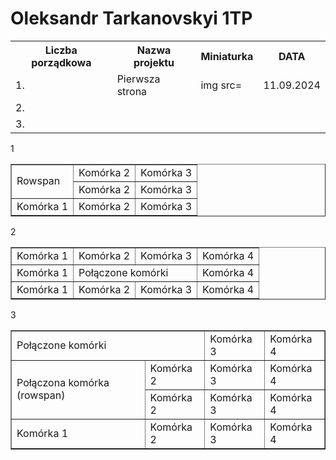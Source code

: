 # Oleksandr Tarkanovskyi 1TP

<table>
<tr>
  <th>Liczba porządkowa</th>
    <th>Nazwa projektu</th>
    <th>Miniaturka</th>
  <th>DATA</th>
</tr>
  <tr>
    <td>1.</td>
    <td>Pierwsza strona</td>
    <td>img src=</td>
    <td>11.09.2024</td>
  </tr>
  <tr>
    <td>2.</td>
    <td></td>
    <td></td>
    <td></td>
  </tr>
  <tr>
  <td>3.</td>
    <td></td>
    <td></td>
  <td></td>
  </tr>  
</table>
1
<html>
    <table border="1" cellpadding="10">
        <!-- Pierwszy wiersz -->
        <tr>
            <td rowspan="2">Rowspan</td>
            <td>Komórka 2</td>
            <td>Komórka 3</td>
        </tr>
        <!-- Drugi wiersz -->
        <tr>
            <td>Komórka 2</td>
            <td>Komórka 3</td>
        </tr>
        <!-- Trzeci wiersz -->
        <tr>
            <td>Komórka 1</td>
            <td>Komórka 2</td>
            <td>Komórka 3</td>
        </tr>
    </table>
</html>
2
<html>
    <table border="1" cellpadding="10">
        <!-- Pierwszy wiersz -->
        <tr>
            <td>Komórka 1</td>
            <td>Komórka 2</td>
            <td>Komórka 3</td>
            <td>Komórka 4</td>
        </tr>
        <!-- Drugi wiersz -->
        <tr>
            <td>Komórka 1</td>
            <td colspan="2">Połączone komórki</td>
            <td>Komórka 4</td>
        </tr>
        <!-- Trzeci wiersz -->
        <tr>
            <td>Komórka 1</td>
            <td>Komórka 2</td>
            <td>Komórka 3</td>
            <td>Komórka 4</td>
        </tr>
    </table>

</html>
3
<html>
    <table border="1" cellpadding="10">
        <!-- Pierwszy wiersz -->
        <tr>
            <td colspan="2">Połączone komórki</td>
            <td>Komórka 3</td>
            <td>Komórka 4</td>
        </tr>
        <!-- Drugi wiersz -->
        <tr>
            <td rowspan="2">Połączona komórka (rowspan)</td>
            <td>Komórka 2</td>
            <td>Komórka 3</td>
            <td>Komórka 4</td>
        </tr>
        <!-- Trzeci wiersz -->
        <tr>
            <td>Komórka 2</td>
            <td>Komórka 3</td>
            <td>Komórka 4</td>
        </tr>
        <!-- Czwarty wiersz -->
        <tr>
            <td>Komórka 1</td>
            <td>Komórka 2</td>
            <td>Komórka 3</td>
            <td>Komórka 4</td>
        </tr>
    </table>
</html>


